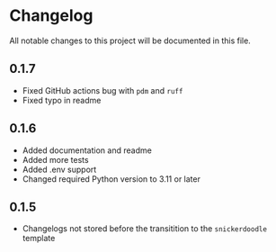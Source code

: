 # Changelog

All notable changes to this project will be documented in this file.

<!-- insertion marker -->

## 0.1.7

* Fixed GitHub actions bug with `pdm` and `ruff`
* Fixed typo in readme

## 0.1.6

* Added documentation and readme
* Added more tests
* Added .env support
* Changed required Python version to 3.11 or later

## 0.1.5

* Changelogs not stored before the transitition to the `snickerdoodle` template